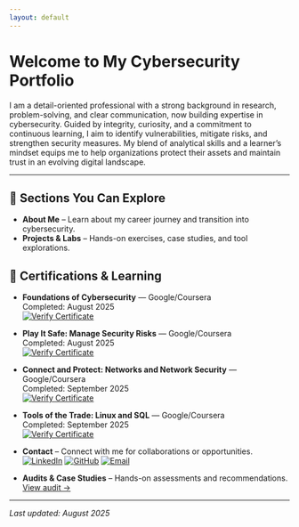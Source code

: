 ```yaml
---
layout: default
---
```


# Welcome to My Cybersecurity Portfolio

I am a detail-oriented professional with a strong background in research, problem-solving, and clear communication, now building expertise in cybersecurity. Guided by integrity, curiosity, and a commitment to continuous learning, I aim to identify vulnerabilities, mitigate risks, and strengthen security measures. My blend of analytical skills and a learner’s mindset equips me to help organizations protect their assets and maintain trust in an evolving digital landscape.

---

## 📂 Sections You Can Explore
- **About Me** – Learn about my career journey and transition into cybersecurity.  
- **Projects & Labs** – Hands-on exercises, case studies, and tool explorations.  

## 📂 Certifications & Learning

- **Foundations of Cybersecurity** — Google/Coursera  
  Completed: August 2025  
  [![Verify Certificate](https://img.shields.io/badge/Verify%20Certificate-0056D2?style=flat&logo=coursera&logoColor=white)](https://coursera.org/verify/GN9M1KD4J1PM)

- **Play It Safe: Manage Security Risks** — Google/Coursera  
  Completed: August 2025  
  [![Verify Certificate](https://img.shields.io/badge/Verify%20Certificate-0056D2?style=flat&logo=coursera&logoColor=white)](https://coursera.org/verify/VVO0HGZMI6O4)

- **Connect and Protect: Networks and Network Security** — Google/Coursera  
  Completed: September 2025  
  [![Verify Certificate](https://img.shields.io/badge/Verify%20Certificate-0056D2?style=flat&logo=coursera&logoColor=white)](https://coursera.org/verify/U0UNEQXJQ8D8)

- **Tools of the Trade: Linux and SQL** — Google/Coursera  
  Completed: September 2025  
  [![Verify Certificate](https://img.shields.io/badge/Verify%20Certificate-0056D2?style=flat&logo=coursera&logoColor=white)](https://www.coursera.org/account/accomplishments/verify/FS8TVVY1ST9H)


- **Contact** – Connect with me for collaborations or opportunities.
[![LinkedIn](https://img.shields.io/badge/-LinkedIn-0A66C2?style=flat&logo=linkedin&logoColor=white)](https://www.linkedin.com/in/jyoti-chhetri-888012191/)
[![GitHub](https://img.shields.io/badge/-GitHub-181717?style=flat&logo=github&logoColor=white)](https://github.com/Jyotichheti2)
[![Email](https://img.shields.io/badge/-Email-D14836?style=flat&logo=gmail&logoColor=white)](mailto:jyotichhetri76@gmail.com)


- **Audits & Case Studies** – Hands-on assessments and recommendations. [View audit →](/audit.md)

---

*Last updated: August 2025*
